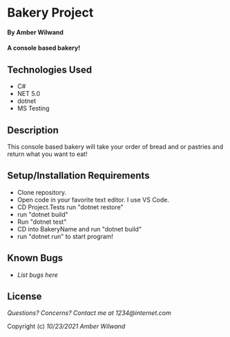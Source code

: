 # Bakery Project

#### By **Amber Wilwand**

#### A console based bakery!

## Technologies Used

- C#
- NET 5.0
- dotnet
- MS Testing

## Description

This console based bakery will take your order of bread and or pastries and return what you want to eat!

## Setup/Installation Requirements

- Clone repository.
- Open code in your favorite text editor. I use VS Code.
- CD Project.Tests run "dotnet restore"
- run "dotnet build"
- Run "dotnet test"
- CD into BakeryName and run "dotnet build"
- run "dotnet run" to start program!

## Known Bugs

- _List bugs here_

## License

_Questions? Concerns? Contact me at 1234@internet.com_

Copyright (c) _10/23/2021_ _Amber Wilwand_
